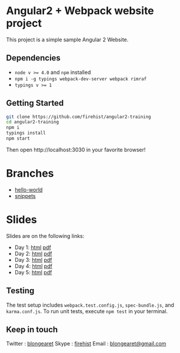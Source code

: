 # Angular2 + Webpack website project

This project is a simple sample Angular 2 Website.

## Dependencies
- `node v >= 4.0` and `npm` installed
- `npm i -g typings webpack-dev-server webpack rimraf`
- `typings v >= 1`

## Getting Started
```bash
git clone https://github.com/firehist/angular2-training
cd angular2-training
npm i
typings install
npm start
```

Then open http://localhost:3030 in your favorite browser!

# Branches

- [hello-world](https://github.com/firehist/angular2-training/tree/hello-world)
- [snippets](https://github.com/firehist/angular2-training/tree/snippets)

# Slides
Slides are on the following links:

- Day 1: [html](https://firehist.github.io/angular2-training/day-01.html) [pdf](https://firehist.github.io/angular2-training/day-01.pdf)
- Day 2: [html](https://firehist.github.io/angular2-training/day-02.html) [pdf](https://firehist.github.io/angular2-training/day-02.pdf)
- Day 3: [html](https://firehist.github.io/angular2-training/day-03.html) [pdf](https://firehist.github.io/angular2-training/day-03.pdf)
- Day 4: [html](https://firehist.github.io/angular2-training/day-04.html) [pdf](https://firehist.github.io/angular2-training/day-04.pdf)
- Day 5: [html](https://firehist.github.io/angular2-training/day-05.html) [pdf](https://firehist.github.io/angular2-training/day-05.pdf)

## Testing
The test setup includes `webpack.test.config.js`, `spec-bundle.js`, and `karma.conf.js`. To run unit tests, execute `npm test` in your terminal.

## Keep in touch
Twitter : [blongearet](twitter.com/blongearet)
Skype : [firehist](callto:firehist)
Email : [blongearet@gmail.com](mailto:blongearet@gmail.com)
